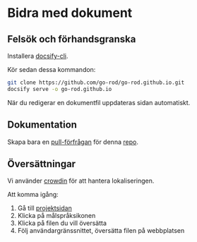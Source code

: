 # Bidra med dokument

## Felsök och förhandsgranska

Installera [docsify-cli](https://docsify.js.org/#/quickstart).

Kör sedan dessa kommandon:

```bash
git clone https://github.com/go-rod/go-rod.github.io.git
docsify serve -o go-rod.github.io
```

När du redigerar en dokumentfil uppdateras sidan automatiskt.

## Dokumentation

Skapa bara en [pull-förfrågan](https://docs.github.com/en/github/collaborating-with-issues-and-pull-requests/about-pull-requests) för denna [repo](https://github.com/go-rod/go-rod.github.io.git).

## Översättningar

Vi använder [crowdin](https://crowdin.com/) för att hantera lokaliseringen.

Att komma igång:

1. Gå till [projektsidan](https://crowdin.com/project/go-rod)
2. Klicka på målspråksikonen
3. Klicka på filen du vill översätta
4. Följ användargränssnittet, översätta filen på webbplatsen
